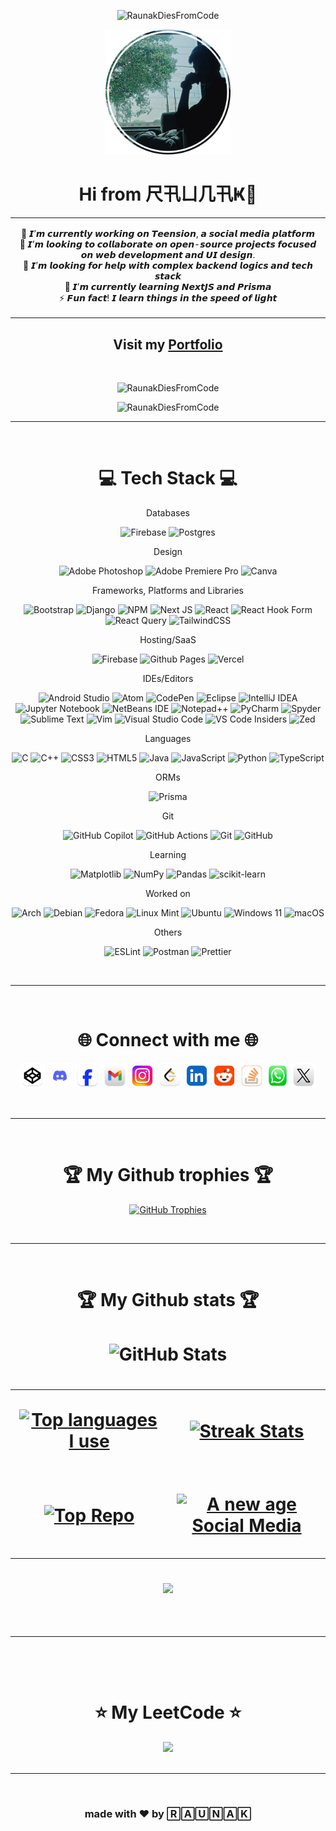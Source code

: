 <p align="center"> <img src="https://quotes-github-readme.vercel.app/api?type=horizontal&theme=nord" alt="RaunakDiesFromCode" /> </p>

<div align="center">
<img src="https://raw.githubusercontent.com/RaunakDiesFromCode/RaunakDiesFromCode/refs/heads/main/images/image.png" alt="pfp" width="200"></img>
  </div>
  
<h1 align="center">Hi from 尺卂ㄩ几卂Ҝ👋</h1>

<table align="center">
  <tr>
<td align="center">
  <p style="font:bold">
    🔭 𝙄’𝙢 𝙘𝙪𝙧𝙧𝙚𝙣𝙩𝙡𝙮 𝙬𝙤𝙧𝙠𝙞𝙣𝙜 𝙤𝙣 𝙏𝙚𝙚𝙣𝙨𝙞𝙤𝙣, 𝙖 𝙨𝙤𝙘𝙞𝙖𝙡 𝙢𝙚𝙙𝙞𝙖 𝙥𝙡𝙖𝙩𝙛𝙤𝙧𝙢<br/>👯 𝙄’𝙢 𝙡𝙤𝙤𝙠𝙞𝙣𝙜 𝙩𝙤 𝙘𝙤𝙡𝙡𝙖𝙗𝙤𝙧𝙖𝙩𝙚 𝙤𝙣 𝙤𝙥𝙚𝙣-𝙨𝙤𝙪𝙧𝙘𝙚 𝙥𝙧𝙤𝙟𝙚𝙘𝙩𝙨 𝙛𝙤𝙘𝙪𝙨𝙚𝙙 𝙤𝙣 𝙬𝙚𝙗 𝙙𝙚𝙫𝙚𝙡𝙤𝙥𝙢𝙚𝙣𝙩 𝙖𝙣𝙙 𝙐𝙄 𝙙𝙚𝙨𝙞𝙜𝙣.<br/>🤝 𝙄’𝙢 𝙡𝙤𝙤𝙠𝙞𝙣𝙜 𝙛𝙤𝙧 𝙝𝙚𝙡𝙥 𝙬𝙞𝙩𝙝 𝙘𝙤𝙢𝙥𝙡𝙚𝙭 𝙗𝙖𝙘𝙠𝙚𝙣𝙙 𝙡𝙤𝙜𝙞𝙘𝙨 𝙖𝙣𝙙 𝙩𝙚𝙘𝙝 𝙨𝙩𝙖𝙘𝙠<br/>🌱 𝙄’𝙢 𝙘𝙪𝙧𝙧𝙚𝙣𝙩𝙡𝙮 𝙡𝙚𝙖𝙧𝙣𝙞𝙣𝙜 𝙉𝙚𝙭𝙩𝙅𝙎 𝙖𝙣𝙙 𝙋𝙧𝙞𝙨𝙢𝙖<br/>⚡ 𝙁𝙪𝙣 𝙛𝙖𝙘𝙩! 𝙄 𝙡𝙚𝙖𝙧𝙣 𝙩𝙝𝙞𝙣𝙜𝙨 𝙞𝙣 𝙩𝙝𝙚 𝙨𝙥𝙚𝙚𝙙 𝙤𝙛 𝙡𝙞𝙜𝙝𝙩
    </p>
</td>
    </tr>
</table>

<h2 align="center">
  Visit my
  <a href="https://hifromraunak.vercel.app">
    Portfolio
  </a>
</h2>

<br/>
  <p align="center"> <img src="https://visitcount.itsvg.in/api?id=RaunakDiesFromCode&icon=6&color=0" alt="RaunakDiesFromCode" /> </p>
  <p align="center"> <img src="http://img.shields.io/badge/Code%20Time-1000+hrs-blue" alt="RaunakDiesFromCode" /> </p>


<hr/>
<br/>

<h1 align="center">💻 Tech Stack 💻</h1>

<div align="center">

<p>Databases</p>

![Firebase](https://img.shields.io/badge/-Firebase-000?style=for-the-badge&logo=firebase)
![Postgres](https://img.shields.io/badge/postgres-000?style=for-the-badge&logo=postgresql&logoColor=white)

<p>Design</p>

![Adobe Photoshop](https://img.shields.io/badge/adobe%20photoshop-000?style=for-the-badge&logo=adobe%20photoshop&logoColor=white)
![Adobe Premiere Pro](https://img.shields.io/badge/Adobe%20Premiere%20Pro-000?style=for-the-badge&logo=Adobe%20Premiere%20Pro&logoColor=white)
![Canva](https://img.shields.io/badge/Canva-000?style=for-the-badge&logo=Canva&logoColor=white)

<p>Frameworks, Platforms and Libraries</p>

![Bootstrap](https://img.shields.io/badge/bootstrap-000?style=for-the-badge&logo=bootstrap&logoColor=white)
![Django](https://img.shields.io/badge/django-000?style=for-the-badge&logo=django&logoColor=white)
![NPM](https://img.shields.io/badge/NPM-000.svg?style=for-the-badge&logo=npm&logoColor=white)
![Next JS](https://img.shields.io/badge/Next-000?style=for-the-badge&logo=next.js&logoColor=white)
![React](https://img.shields.io/badge/react-000.svg?style=for-the-badge&logo=react&logoColor=white)
![React Hook Form](https://img.shields.io/badge/React%20Hook%20Form-000.svg?style=for-the-badge&logo=reacthookform&logoColor=white)
![React Query](https://img.shields.io/badge/-React%20Query-000?style=for-the-badge&logo=react%20query&logoColor=white)
![TailwindCSS](https://img.shields.io/badge/tailwindcss-000.svg?style=for-the-badge&logo=tailwind-css&logoColor=white)

<p>Hosting/SaaS</p>

![Firebase](https://img.shields.io/badge/firebase-000.svg?style=for-the-badge&logo=firebase)
![Github Pages](https://img.shields.io/badge/github%20pages-000?style=for-the-badge&logo=github&logoColor=white)
![Vercel](https://img.shields.io/badge/vercel-000.svg?style=for-the-badge&logo=vercel&logoColor=white)

<p>IDEs/Editors</p>

![Android Studio](https://img.shields.io/badge/android%20studio-000?style=for-the-badge&logo=android%20studio&logoColor=white)
![Atom](https://img.shields.io/badge/Atom-000.svg?style=for-the-badge&logo=atom&logoColor=white)
![CodePen](https://img.shields.io/badge/CodePen-000?style=for-the-badge&logo=codepen&logoColor=white)
![Eclipse](https://img.shields.io/badge/Eclipse-000.svg?style=for-the-badge&logo=Eclipse&logoColor=white)
![IntelliJ IDEA](https://img.shields.io/badge/IntelliJIDEA-000000.svg?style=for-the-badge&logo=intellij-idea&logoColor=white)
![Jupyter Notebook](https://img.shields.io/badge/jupyter-000.svg?style=for-the-badge&logo=jupyter&logoColor=white)
![NetBeans IDE](https://img.shields.io/badge/NetBeansIDE-000.svg?style=for-the-badge&logo=apache-netbeans-ide&logoColor=white)
![Notepad++](https://img.shields.io/badge/Notepad++-000.svg?style=for-the-badge&logo=notepad%2b%2b&logoColor=white)
![PyCharm](https://img.shields.io/badge/pycharm-000?style=for-the-badge&logo=pycharm&logoColor=white&color=black)
![Spyder](https://img.shields.io/badge/Spyder-000?style=for-the-badge&logo=spyder%20ide&logoColor=white)
![Sublime Text](https://img.shields.io/badge/sublime_text-000.svg?style=for-the-badge&logo=sublime-text&logoColor=white)
![Vim](https://img.shields.io/badge/VIM-000.svg?style=for-the-badge&logo=vim&logoColor=white)
![Visual Studio Code](https://img.shields.io/badge/Visual%20Studio%20Code-000.svg?style=for-the-badge&logo=visual-studio-code&logoColor=white)
![VS Code Insiders](https://img.shields.io/badge/VS%20Code%20Insiders-000.svg?style=for-the-badge&logo=visual-studio-code&logoColor=white)
![Zed](https://img.shields.io/badge/zedindustries-000.svg?style=for-the-badge&logo=zedindustries&logoColor=white)

<p>Languages</p>

![C](https://img.shields.io/badge/c-000.svg?style=for-the-badge&logo=c&logoColor=white)
![C++](https://img.shields.io/badge/c++-000.svg?style=for-the-badge&logo=c%2B%2B&logoColor=white)
![CSS3](https://img.shields.io/badge/css3-000.svg?style=for-the-badge&logo=css3&logoColor=white)
![HTML5](https://img.shields.io/badge/html5-000.svg?style=for-the-badge&logo=html5&logoColor=white)
![Java](https://img.shields.io/badge/java-000.svg?style=for-the-badge&logo=openjdk&logoColor=white)
![JavaScript](https://img.shields.io/badge/javascript-000.svg?style=for-the-badge&logo=javascript&logoColor=white)
![Python](https://img.shields.io/badge/python-000?style=for-the-badge&logo=python&logoColor=white)
![TypeScript](https://img.shields.io/badge/typescript-000.svg?style=for-the-badge&logo=typescript&logoColor=white)

<p>ORMs</p>

![Prisma](https://img.shields.io/badge/Prisma-000?style=for-the-badge&logo=Prisma&logoColor=white)

<p>Git</p>
  
![GitHub Copilot](https://img.shields.io/badge/github_copilot-000?style=for-the-badge&logo=github-copilot&logoColor=white)
![GitHub Actions](https://img.shields.io/badge/github%20actions-000.svg?style=for-the-badge&logo=githubactions&logoColor=white)
![Git](https://img.shields.io/badge/git-000.svg?style=for-the-badge&logo=git&logoColor=white)
![GitHub](https://img.shields.io/badge/github-000.svg?style=for-the-badge&logo=github&logoColor=white)

<p>Learning</p>

![Matplotlib](https://img.shields.io/badge/Matplotlib-000.svg?style=for-the-badge&logo=Matplotlib&logoColor=black)
![NumPy](https://img.shields.io/badge/numpy-000.svg?style=for-the-badge&logo=numpy&logoColor=white)
![Pandas](https://img.shields.io/badge/pandas-000.svg?style=for-the-badge&logo=pandas&logoColor=white)
![scikit-learn](https://img.shields.io/badge/scikit--learn-000.svg?style=for-the-badge&logo=scikit-learn&logoColor=white)

<p>Worked on</p>

![Arch](https://img.shields.io/badge/Arch%20Linux-000?logo=arch-linux&logoColor=fff&style=for-the-badge)
![Debian](https://img.shields.io/badge/Debian-000?style=for-the-badge&logo=debian&logoColor=white)
![Fedora](https://img.shields.io/badge/Fedora-000?style=for-the-badge&logo=fedora&logoColor=white)
![Linux Mint](https://img.shields.io/badge/Linux%20Mint-000?style=for-the-badge&logo=Linux%20Mint&logoColor=white)
![Ubuntu](https://img.shields.io/badge/Ubuntu-000?style=for-the-badge&logo=ubuntu&logoColor=white)
![Windows 11](https://img.shields.io/badge/Windows%2011-000.svg?style=for-the-badge&logo=Windows%2011&logoColor=white)
![macOS](https://img.shields.io/badge/mac%20os-000000?style=for-the-badge&logo=macos&logoColor=F0F0F0)

<p>Others</p>

![ESLint](https://img.shields.io/badge/ESLint-000?style=for-the-badge&logo=eslint&logoColor=white)
![Postman](https://img.shields.io/badge/Postman-000?style=for-the-badge&logo=postman&logoColor=white)
![Prettier](https://img.shields.io/badge/prettier-000.svg?style=for-the-badge&logo=prettier&logoColor=white)

</div>

<br/>
<hr/>
<br/>

<h1 align="center">🌐 Connect with me 🌐</h1>

<div align="center">

[<img src="https://raw.githubusercontent.com/RaunakDiesFromCode/RaunakDiesFromCode/refs/heads/main/images/logos/codepen.png" width="40" height="40">](https://codepen.io/captainTigerYT)
[<img src="https://raw.githubusercontent.com/RaunakDiesFromCode/RaunakDiesFromCode/refs/heads/main/images/logos/discord.png" width="40" height="40">](https://discord.com/channels/@me)
[<img src="https://raw.githubusercontent.com/RaunakDiesFromCode/RaunakDiesFromCode/refs/heads/main/images/logos/facebook.png" width="40" height="40">](https://www.facebook.com/profile.php?id=61558219854971)
[<img src="https://raw.githubusercontent.com/RaunakDiesFromCode/RaunakDiesFromCode/refs/heads/main/images/logos/gmail.png" width="40" height="40">](mailto:raunakmanna43@gmail.com)
[<img src="https://raw.githubusercontent.com/RaunakDiesFromCode/RaunakDiesFromCode/refs/heads/main/images/logos/instagram.png" width="40" height="40">](https://instagram.com/raunakisannoying)
[<img src="https://raw.githubusercontent.com/RaunakDiesFromCode/RaunakDiesFromCode/refs/heads/main/images/logos/leetcode.png" width="40" height="40">](https://leetcode.com/u/RaunakDiesFromCode/)
[<img src="https://raw.githubusercontent.com/RaunakDiesFromCode/RaunakDiesFromCode/refs/heads/main/images/logos/linkedin.png" width="40" height="40">](https://www.linkedin.com/in/raunak-manna-922a922b8/)
[<img src="https://raw.githubusercontent.com/RaunakDiesFromCode/RaunakDiesFromCode/refs/heads/main/images/logos/reddit.png" width="40" height="40">](https://reddit.com/user/u/CaaptainTiger)
[<img src="https://raw.githubusercontent.com/RaunakDiesFromCode/RaunakDiesFromCode/refs/heads/main/images/logos/stackoverflow.png" width="40" height="40">](https://stackoverflow.com/users/14680368/captain-tiger)
[<img src="https://raw.githubusercontent.com/RaunakDiesFromCode/RaunakDiesFromCode/refs/heads/main/images/logos/whatsapp.png" width="35" height="40">](https://api.whatsapp.com/send?phone=917439063193)
[<img src="https://raw.githubusercontent.com/RaunakDiesFromCode/RaunakDiesFromCode/refs/heads/main/images/logos/twitter.png" width="40" height="40">](https://x.com/RaunakM298742)

</div>



<br/>
<hr/>
<br/>

<h1 align="center">🏆 My Github trophies 🏆</h1>
<p align="center">
  <a href="https://github.com/RaunakDiesFromCode">
      <img alt="GitHub Trophies" src="https://github-trophies.vercel.app/?username=RaunakDiesFromCode&theme=nord&no-frame=true&no-bg=true&margin-w=4">
    </picture> 
    
  </a>
</p>

<br/>
<hr/>
<br/>

<h1 align="center">🏆 My Github stats 🏆
</h1>

<h1 align="center">
  <img align="center" src="https://github-readme-stats.vercel.app/api?username=RaunakDiesFromCode&theme=nord&show_icons=true&hide_border=true&count_private=true" alt="GitHub Stats" />
<h1/>


<table width="100%">
  <tr>
    <td width="50%">
      <p align="center">
        <a href="https://github.com/RaunakDiesFromCode">
          <img  src="https://github-readme-stats.vercel.app/api/top-langs/?username=RaunakDiesFromCode&theme=nord&show_icons=true&hide_border=true&layout=compact" alt="Top languages I use" />
        </a>
      </p>
    </td>
    <td width="50%">
      <p align="center">
        <a href="https://github.com/RaunakDiesFromCode">
          <img align="center" src="https://github-readme-streak-stats.herokuapp.com/?user=RaunakDiesFromCode&theme=nord&hide_border=true" alt="Streak Stats" />
        </a>
      </p>
    </td>
  </tr>
  <tr>
    <td width="50%">
      <p align="center">
        <a href="https://github.com/RaunakDiesFromCode">
          <img align="center" src="https://github-contributor-stats.vercel.app/api?username=RaunakDiesFromCode&limit=3&show_owner=true&combine_all_yearly_contributions=false&theme=nord&show_icons=true&hide_border=true&layout=compact" alt="Top Repo" />
        </a>
      </p>
    </td>
    <td width="50%">
      <p align="center">
        <a href="https://github.com/RaunakDiesFromCode/teension2">
          <img align="center" width="470" src="https://github-readme-stats.vercel.app/api/pin/?username=RaunakDiesFromCode&repo=teension2&theme=nord&show_icons=true&hide_border=true&layout=compact" alt="A new age Social Media" />
        </a>
      </p>
    </td>
  </tr>
</table>

<div align="center">
    <img src="https://github-readme-activity-graph.vercel.app/graph?username=RaunakDiesFromCode&theme=nord&hide_border=true&area=true&border-radius=15">
</div>

<br/>
<hr/>
<br/>

<h1 align="center">⭐ My LeetCode ⭐</h1>
<div align="center">
    <img src="https://leetcard.jacoblin.cool/RaunakDiesFromCode?theme=nord&font=Noto%20Sans%20Duployan&ext=heatmap" border-radius="15">
</div>

<br/>
<hr/>
<br/>

<div align="center">
<h3> made with ❤️ by 🅁🄰🅄🄽🄰🄺 </h3>
</div>
